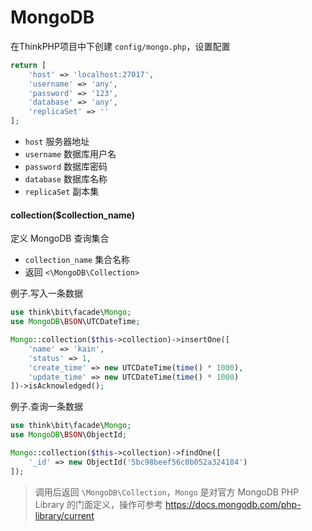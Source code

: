 # MongoDB

在ThinkPHP项目中下创建 `config/mongo.php`，设置配置

```php
return [
    'host' => 'localhost:27017',
    'username' => 'any',
    'password' => '123',
    'database' => 'any',
    'replicaSet' => ''
];
```

- `host` 服务器地址
- `username` 数据库用户名
- `password` 数据库密码
- `database` 数据库名称
- `replicaSet` 副本集

#### collection($collection_name)

定义 MongoDB 查询集合

- `collection_name` 集合名称
- 返回 `<\MongoDB\Collection>`

例子.写入一条数据

```php
use think\bit\facade\Mongo;
use MongoDB\BSON\UTCDateTime;

Mongo::collection($this->collection)->insertOne([
    'name' => 'kain',
    'status' => 1,
    'create_time' => new UTCDateTime(time() * 1000),
    'update_time' => new UTCDateTime(time() * 1000)
])->isAcknowledged();
```

例子.查询一条数据

```php
use think\bit\facade\Mongo;
use MongoDB\BSON\ObjectId;

Mongo::collection($this->collection)->findOne([
    '_id' => new ObjectId('5bc98beef56c0b052a324184')
]);
```

> 调用后返回 `\MongoDB\Collection`，`Mongo` 是对官方 MongoDB PHP Library 的门面定义，操作可参考 https://docs.mongodb.com/php-library/current